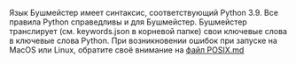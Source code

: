 Язык Бушмейстер имеет синтаксис, соответствующий Python 3.9.
Все правила Python справедливы и для Бушмейстер.
Бушмейстер транслирует (см. keywords.json в корневой папке) свои ключевые слова в ключевые слова Python.
При возникновении ошибок при запуске на MacOS или Linux, обратите своё внимание на [файл POSIX.md](POSIX.md)